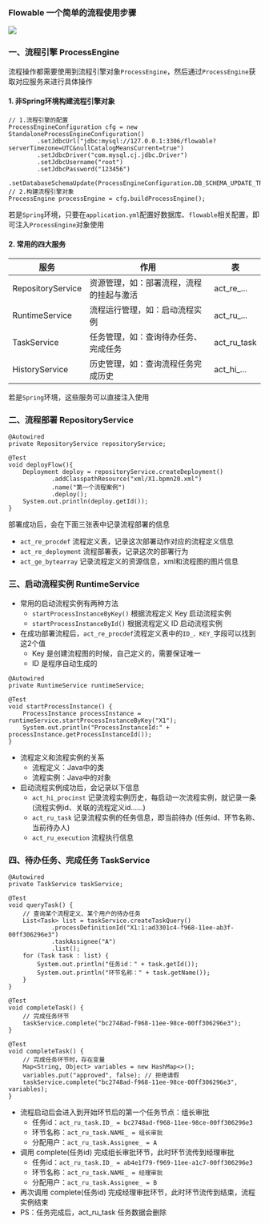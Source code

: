###  Flowable 一个简单的流程使用步骤
![](https://fgq233.github.io/imgs/workflow/flow02.png)

### 一、流程引擎 ProcessEngine
流程操作都需要使用到流程引擎对象`ProcessEngine`，然后通过`ProcessEngine`获取对应服务来进行具体操作

#### 1. 非Spring环境构建流程引擎对象 
```
// 1.流程引擎的配置
ProcessEngineConfiguration cfg = new StandaloneProcessEngineConfiguration()
        .setJdbcUrl("jdbc:mysql://127.0.0.1:3306/flowable?serverTimezone=UTC&nullCatalogMeansCurrent=true")
        .setJdbcDriver("com.mysql.cj.jdbc.Driver")
        .setJdbcUsername("root")
        .setJdbcPassword("123456")
        .setDatabaseSchemaUpdate(ProcessEngineConfiguration.DB_SCHEMA_UPDATE_TRUE);
// 2.构建流程引擎对象
ProcessEngine processEngine = cfg.buildProcessEngine();
```

若是`Spring`环境，只要在`application.yml`配置好数据库、`flowable`相关配置，即可注入`ProcessEngine`对象使用

#### 2. 常用的四大服务

| 服务                | 作用                   | 表            |
|-------------------|----------------------|--------------|
| RepositoryService | 资源管理，如：部署流程，流程的挂起与激活 | act_re_...   |
| RuntimeService    | 流程运行管理，如：启动流程实例      | act_ru_...   |
| TaskService       | 任务管理，如：查询待办任务、完成任务   | act_ru_task  |
| HistoryService    | 历史管理，如：查询流程任务完成历史    | act_hi_...   |

若是`Spring`环境，这些服务可以直接注入使用


### 二、流程部署 RepositoryService
```
@Autowired
private RepositoryService repositoryService;

@Test
void deployFlow(){
    Deployment deploy = repositoryService.createDeployment()
            .addClasspathResource("xml/X1.bpmn20.xml") 
            .name("第一个流程案例")
            .deploy();
    System.out.println(deploy.getId());
}
```

部署成功后，会在下面三张表中记录流程部署的信息
* `act_re_procdef` 流程定义表，记录这次部署动作对应的流程定义信息
* `act_re_deployment` 流程部署表，记录这次的部署行为
* `act_ge_bytearray` 记录流程定义的资源信息，xml和流程图的图片信息


### 三、启动流程实例 RuntimeService
* 常用的启动流程实例有两种方法
  * `startProcessInstanceByKey()`  根据流程定义 Key 启动流程实例
  * `startProcessInstanceById()`   根据流程定义 ID 启动流程实例
* 在成功部署流程后，`act_re_procdef`流程定义表中的`ID_、KEY_`字段可以找到这2个值
  * Key 是创建流程图的时候，自己定义的，需要保证唯一
  * ID 是程序自动生成的

```
@Autowired
private RuntimeService runtimeService;

@Test
void startProcessInstance() {
    ProcessInstance processInstance = runtimeService.startProcessInstanceByKey("X1");
    System.out.println("ProcessInstanceId:" + processInstance.getProcessInstanceId());
}
```

* 流程定义和流程实例的关系
  *  流程定义：Java中的类
  *  流程实例：Java中的对象
* 启动流程实例成功后，会记录以下信息
  * `act_hi_procinst` 记录流程实例历史，每启动一次流程实例，就记录一条(流程实例id、关联的流程定义id......)
  * `act_ru_task`  记录流程实例的任务信息，即当前待办  (任务id、环节名称、当前待办人)
  * `act_ru_execution` 流程执行信息


### 四、待办任务、完成任务 TaskService
```
@Autowired
private TaskService taskService;

@Test
void queryTask() {
    // 查询某个流程定义、某个用户的待办任务
    List<Task> list = taskService.createTaskQuery()
            .processDefinitionId("X1:1:ad3301c4-f968-11ee-ab3f-00ff306296e3")
            .taskAssignee("A")
            .list();
    for (Task task : list) {
        System.out.println("任务id：" + task.getId());
        System.out.println("环节名称：" + task.getName());
    }
}

@Test
void completeTask() {
    // 完成任务环节
    taskService.complete("bc2748ad-f968-11ee-98ce-00ff306296e3");
}

@Test
void completeTask() {
    // 完成任务环节时，存在变量
    Map<String, Object> variables = new HashMap<>();
    variables.put("approved", false); // 拒绝请假
    taskService.complete("bc2748ad-f968-11ee-98ce-00ff306296e3", variables);
}
```

* 流程启动后会进入到开始环节后的第一个任务节点：组长审批
  * 任务id：`act_ru_task.ID_ = bc2748ad-f968-11ee-98ce-00ff306296e3`
  * 环节名称：`act_ru_task.NAME_ = 组长审批`
  * 分配用户：`act_ru_task.Assignee_ = A`
* 调用 complete(任务id) 完成组长审批环节，此时环节流传到经理审批
  * 任务id：`act_ru_task.ID_ = ab4e1f79-f969-11ee-a1c7-00ff306296e3`
  * 环节名称：`act_ru_task.NAME_ = 经理审批`
  * 分配用户：`act_ru_task.Assignee_ = B`
* 再次调用 complete(任务id) 完成经理审批环节，此时环节流传到结束，流程实例结束
* PS：任务完成后，act_ru_task 任务数据会删除

